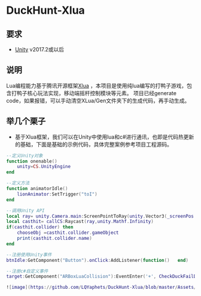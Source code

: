 
# DuckHunt-Xlua #

## 要求 ##

* [Unity](https://unity3d.com/get-unity/download) v2017.2或以后

## 说明 ##

Lua编程能力基于腾讯开源框架[Xlua](https://github.com/Tencent/xLua) ，本项目是使用纯lua编写的打鸭子游戏，包含打鸭子核心玩法实现，移动端摇杆控制模块等元素。
项目已经generate code，如果报错，可以手动清空XLua/Gen文件夹下的生成代码，再手动生成。

## 举几个栗子 ##

* 基于Xlua框架，我们可以在Unity中使用lua和c#进行通讯，也即是代码热更新的基础，下面是基础的示例代码，具体完整案例参考项目工程源码。

```Lua
--定义Unity对象
function onenable()  
	unity=CS.UnityEngine
end

--定义方法
function animatorIdle()
	lionAnimator:SetTrigger("toI")
end

--调用Unity API
local ray= unity.Camera.main:ScreenPointToRay(unity.Vector3(_screenPos.x,_screenPos.y,0))
local casthit= callCS:Raycast(ray,unity.Mathf.Infinity)
if(casthit.collider) then 
	chooseObj =casthit.collider.gameObject
	print(casthit.collider.name)
end

--注册使用Unity事件
btnIdle:GetComponent("Button").onClick:AddListener(function()   end)

--注册c#自定义事件
target:GetComponent("ARBoxLuaCollision"):EventEnter('+', CheckDuckFailDown)

![image](https://github.com/LQYaphets/DuckHunt-Xlua/blob/master/Assets/DuckHunt/Duck%20Hunt%20Case/Game%20Resources/duckHunt.gif)

